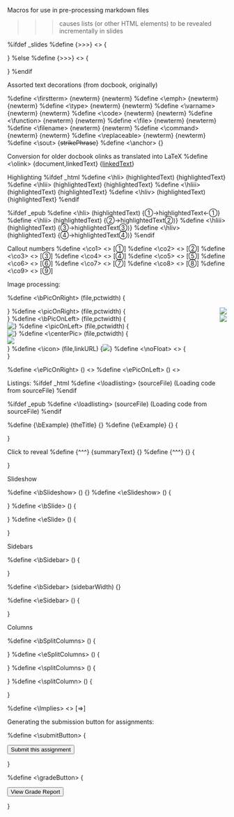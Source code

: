 
  Macros for use in pre-processing markdown files

  >>> causes lists (or other HTML elements) to be revealed
  incrementally in slides

%ifdef _slides
%define {>>>} <> {<span class="incremental"> </span>

}
%else
%define {>>>} <> {

}
%endif


Assorted text decorations (from docbook, originally)

%define <\firstterm> {newterm} {<span class="firstterm">newterm</span>}
%define <\emph> {newterm} {<span class="emph">newterm</span>}
%define <\type> {newterm} {<span class="type">newterm</span>}
%define <\varname> {newterm} {<span class="varname">newterm</span>}
%define <\code> {newterm} {<span class="code">newterm</span>}
%define <\function> {newterm} {<span class="function">newterm</span>}
%define <\file> {newterm} {<span class="file">newterm</span>}
%define <\filename> {newterm} {<span class="file">newterm</span>}
%define <\command> {newterm} {<span class="command">newterm</span>}
%define <\replaceable> {newterm} {<span class="replaceable">newterm</span>}
%define <\sout> <strikePhrase> {~~strikePhrase~~}
%define <\anchor> <anchorID> {<span id='anchorID'></span>}



  Conversion for older docbook olinks as translated into LaTeX
%define <\olink> {document,linkedText} {[linkedText](../document/)}





  Highlighting
%ifdef _html
%define <\hli> (highlightedText) {<span class='hli'>highlightedText</span>}
%define <\hlii> (highlightedText) {<span class='hlii'>highlightedText</span>}
%define <\hliii> (highlightedText) {<span class='hliii'>highlightedText</span>}
%define <\hliv> (highlightedText) {<span class='hliv'>highlightedText</span>}
%endif

%ifdef _epub
%define <\hli> (highlightedText) {<span class='hli'>&#x2460;&#8594;highlightedText&#8592;&#x2460;</span>}
%define <\hlii> (highlightedText) {<span class='hlii'>&#x2461;&#8594;highlightedText&#x2461;&#x27e9;</span>}
%define <\hliii> (highlightedText) {<span class='hliii'>&#x2462;&#8594;highlightedText&#x2462;&#x27e9;</span>}
%define <\hliv> (highlightedText) {<span class='hliv'>&#x2463;&#8594;highlightedText&#x2463;&#x27e9;</span>}
%endif



Callout numbers
%define <\co1> <> [<span>&#x2780;</span>]
%define <\co2> <> [<span>&#x2781;</span>]
%define <\co3> <> [<span>&#x2782;</span>]
%define <\co4> <> [<span>&#x2783;</span>]
%define <\co5> <> [<span>&#x2784;</span>]
%define <\co6> <> [<span>&#x2785;</span>]
%define <\co7> <> [<span>&#x2786;</span>]
%define <\co8> <> [<span>&#x2787;</span>]
%define <\co9> <> [<span>&#x2788;</span>]

Image processing:

%define <\bPicOnRight> (file,pctwidth) {<div class="noFloat"> </div><img src="file.png" style="float: right; max-width: pctwidth%;"/>}
%define <\picOnRight> (file,pctwidth) {<div class="noFloat"> </div><img src="file.png" style="float: right; max-width: pctwidth%;"/>}
%define <\bPicOnLeft> (file,pctwidth) {<div class="noFloat"> </div><img src="file.png" style="float: left; max-width: pctwidth%;"/>}
%define <\picOnLeft> (file,pctwidth) {<div class="noFloat"> </div><img src="file.png" style="float: left; max-width: pctwidth%;"/>}
%define <\centerPic> (file,pctwidth) {<div class="noFloat"> </div><div style="text-align: center'"><img src="file.png" align="center" style="max-width: pctwidth%;"/></div>}
%define <\icon> (file,linkURL) {<span class="linkedIcon"><a href="linkURL" target="_blank"><img src="file"/></a></span>}
%define <\noFloat> <> {<div class="noFloat"> </div>}

%define <\ePicOnRight> () <>
%define <\ePicOnLeft> () <>



Listings:
%ifdef _html
%define <\loadlisting> (sourceFile) (<cwm tag='longlisting' file='sourceFile'/>Loading code from sourceFile<cwm tag='/longlisting'/>)
%endif

%ifdef _epub
%define <\loadlisting> (sourceFile) (<cwm tag='longlisting' file='sourceFile'/>Loading code from sourceFile<cwm tag='/longlisting'/>)
%endif


%define {\bExample} {theTitle} {<cwm tag="example" title="theTitle"/>}
%define {\eExample} {} {<cwm tag="/example"/>

}


Click to reveal
%define {^^^} {summaryText} {<cwm tag="details" summary="summaryText"/>}
%define {^^^} {} {<cwm tag="/details"/>

}

Slideshow

%define <\bSlideshow> () {<cwm tag="slideshow"/>}
%define <\eSlideshow> () {<cwm tag="/slideshow"/>

}
%define <\bSlide> () {<cwm tag="slideshowslide"/>

}
%define <\eSlide> () {<cwm tag="/slideshowslide"/>

}


Sidebars

%define <\bSidebar> () {<cwm tag="sidebar" width="50"/>

}

%define <\bSidebar> (sidebarWidth) {<cwm tag="sidebar" width="sidebarWidth"/>}

%define <\eSidebar> () {<cwm tag="/sidebar"/>

}


Columns

%define <\bSplitColumns> () {<cwm tag="splitColumns"/><cwm tag="leftColumn"/>

}
%define <\eSplitColumns> () {<cwm tag="/rightColumn"/><cwm tag="/splitColumns"/>

} 
%define <\splitColumns> () {<cwm tag="/leftColumn"/><cwm tag="rightColumn"/>

} 
%define <\splitColumn> () {<cwm tag="/leftColumn"/><cwm tag="rightColumn"/>

} 


%define <\Implies> <> [<span>&#x21D2;</span>]


Generating the submission button for assignments:

%define <\submitButton> <submissionControlFile> {<form><div><input type="button" value="Submit this assignment" onclick="window.open('https://www.cs.odu.edu/~zeil/submit/submit.html?asstinfo=submissionControlFile')"/></div></form>}

%define <\gradeButton> <submissionControlFile> {<form><div><input type="button" value="View Grade Report" onclick="window.open('https://www.cs.odu.edu/~zeil/submit/submit.html?asstinfo=submissionControlFile')"/></div></form>}


